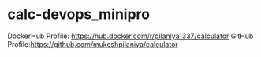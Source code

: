 # calc-devops_minipro

DockerHub Profile: https://hub.docker.com/r/pilaniya1337/calculator
GitHub Profile:https://github.com/mukeshpilaniya/calculator
